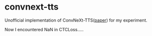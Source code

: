 # convnext-tts

Unofficial implementation of ConvNeXt-TTS([paper](https://ieeexplore.ieee.org/document/10446890)) for my experiment.

Now I encountered NaN in CTCLoss.....